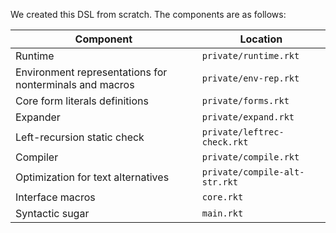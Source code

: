 We created this DSL from scratch. The components are as follows:

| Component | Location |
| --------- | -------- |
| Runtime | `private/runtime.rkt` |
| Environment representations for nonterminals and macros | `private/env-rep.rkt` |
| Core form literals definitions | `private/forms.rkt` |
| Expander | `private/expand.rkt` |
| Left-recursion static check | `private/leftrec-check.rkt` |
| Compiler | `private/compile.rkt` |
| Optimization for text alternatives | `private/compile-alt-str.rkt` |
| Interface macros | `core.rkt` |
| Syntactic sugar | `main.rkt` |

